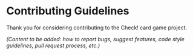 # Contributing Guidelines

Thank you for considering contributing to the Check! card game project.

*(Content to be added: how to report bugs, suggest features, code style guidelines, pull request process, etc.)* 